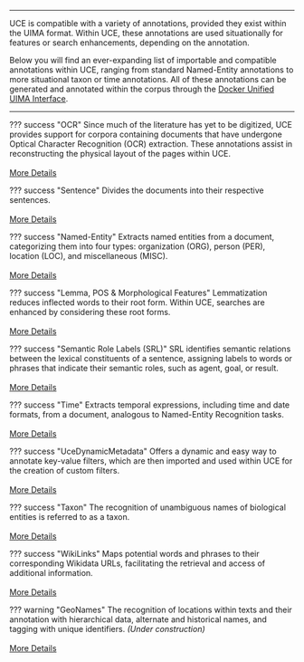 <hr class="mt-0"/>

UCE is compatible with a variety of annotations, provided they exist within the UIMA format. Within UCE, these annotations are used situationally for features or search enhancements, depending on the annotation.

Below you will find an ever-expanding list of importable and compatible annotations within UCE, ranging from standard Named-Entity annotations to more situational taxon or time annotations. All of these annotations can be generated and annotated within the corpus through the [Docker Unified UIMA Interface](./../getting-started/uima-duui.md).

<hr/>

??? success "OCR"
    Since much of the literature has yet to be digitized, UCE provides support for corpora containing documents that have undergone Optical Character Recognition (OCR) extraction. These annotations assist in reconstructing the physical layout of the pages within UCE.
    <br/>
    <br/>
    [More Details](#TODO)
    
??? success "Sentence"
    Divides the documents into their respective sentences.
    <br/>
    <br/>
    [More Details](#TODO)

??? success "Named-Entity"
    Extracts named entities from a document, categorizing them into four types: organization (ORG), person (PER), location (LOC), and miscellaneous (MISC).
    <br/>
    <br/>
    [More Details](#TODO)

??? success "Lemma, POS & Morphological Features"
    Lemmatization reduces inflected words to their root form. Within UCE, searches are enhanced by considering these root forms.
    <br/>
    <br/>
    [More Details](#TODO)    

??? success "Semantic Role Labels (SRL)"
    SRL identifies semantic relations between the lexical constituents of a sentence, assigning labels to words or phrases that indicate their semantic roles, such as agent, goal, or result.
    <br/>
    <br/>
    [More Details](#TODO)

??? success "Time"
    Extracts temporal expressions, including time and date formats, from a document, analogous to Named-Entity Recognition tasks.
    <br/>
    <br/>
    [More Details](#TODO)

??? success "UceDynamicMetadata"
    Offers a dynamic and easy way to annotate key-value filters, which are then imported and used within UCE for the creation of custom filters.
    <br/>
    <br/>
    [More Details](https://github.com/texttechnologylab/UIMATypeSystem/blob/uima-3/src/main/resources/desc/type/UceDynamicMetadata.xml)

??? success "Taxon"
    The recognition of unambiguous names of biological entities is referred to as a taxon.
    <br/>
    <br/>
    [More Details](#TODO)

??? success "WikiLinks"
    Maps potential words and phrases to their corresponding Wikidata URLs, facilitating the retrieval and access of additional information.
    <br/>
    <br/>
    [More Details](#TODO)

??? warning "GeoNames"
    The recognition of locations within texts and their annotation with hierarchical data, alternate and historical names, and tagging with unique identifiers. *(Under construction)*
    <br/>
    <br/>
    [More Details](#TODO)